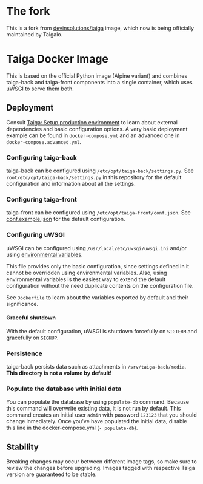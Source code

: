 # The fork

This is a fork from [devinsolutions/taiga](https://github.com/devinsolutions/docker-taiga) image,
which now is being officially maintained by Taigaio.

# Taiga Docker Image

This is based on the official Python image (Alpine variant) and combines
taiga-back and taiga-front components into a single container, which uses
uWSGI to serve them both.

## Deployment

Consult [Taiga: Setup production environment](https://taigaio.github.io/taiga-doc/dist/setup-production.html) to learn about external dependencies and basic configuration options. A very basic deployment example can be found in `docker-compose.yml` and an advanced one in `docker-compose.advanced.yml`.

### Configuring taiga-back

taiga-back can be configured using `/etc/opt/taiga-back/settings.py`. See `root/etc/opt/taiga-back/settings.py` in this repository for the default configuration and information about all the settings.

### Configuring taiga-front

taiga-front can be configured using `/etc/opt/taiga-front/conf.json`. See [conf.example.json](https://github.com/taigaio/taiga-front/blob/stable/conf/conf.example.json) for the default configuration.

### Configuring uWSGI

uWSGI can be configured using `/usr/local/etc/uwsgi/uwsgi.ini` and/or using [environmental variables](https://uwsgi-docs.readthedocs.io/en/latest/Configuration.html#environment-variables).

This file provides only the basic configuration, since settings defined in it cannot be overridden using environmental variables. Also, using environmental variables is the easiest way to extend the default configuration without the need duplicate contents on the configuration file.

See `Dockerfile` to learn about the variables exported by default and their significance.

#### Graceful shutdown

With the default configuration, uWSGI is shutdown forcefully on `SIGTERM` and gracefully on `SIGHUP`.

### Persistence

taiga-back persists data such as attachments in `/srv/taiga-back/media`.  **This directory is not a volume by default!**

### Populate the database with initial data

You can populate the database by using `populate-db` command. Because this command will overwrite existing data, it is not run by default.
This command creates an initial user `admin` with password `123123` that you should change inmediately.
Once you've have populated the initial data, disable this line in the docker-compose.yml (`- populate-db`).

## Stability

Breaking changes may occur between different image tags, so make sure to review the changes before upgrading. Images tagged with respective Taiga version are guaranteed to be stable.
